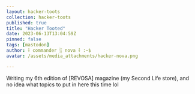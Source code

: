 ```yaml
---
layout: hacker-toots
collection: hacker-toots
published: true
title: "Hacker Tooted"
date: 2023-06-13T13:04:59Z
pinned: false
tags: [mastodon]
author: ⸸ commander ░ nova ⸸ :~$
avatar: /assets/media_attachments/hacker-nova.png

---
```


<p>Writing my 6th edition of [REVOSA] magazine (my Second Life store), and no idea what topics to put in here this time lol</p>


